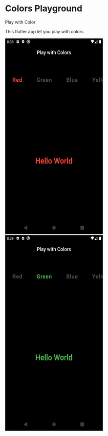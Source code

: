 # Colors Playground

Play with Color

This flutter app let you play with colors

<img src="preview/screenshot1.png" width=320 height=640><img src="preview/screenshot2.png" width=320 height=640>
